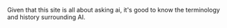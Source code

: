Given that this site is all about asking ai, it's good to know the terminology and history surrounding AI.